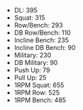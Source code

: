 * DL: 395
*  Squat: 315
*  Row/Bench: 293
*  DB Row/Bench: 110
*  Incline Bench: 235
*  Incline DB Bench: 90
*  Military: 230
*  DB Military: 90
*  Push Up: 79
*  Pull Up: 25
*  1RPM Squat: 655
*  1RPM Row: 525
*  1RPM Bench: 485

